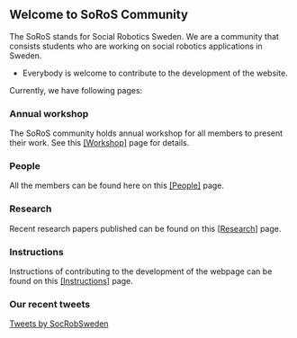 ## Welcome to SoRoS Community

The SoRoS stands for Social Robotics Sweden. We are a community that consists students who are working on social robotics applications in Sweden. 

- Everybody is welcome to contribute to the development of the website.


Currently, we have following pages:

### Annual workshop

The SoRoS community holds annual workshop for all members to present their work. See this [[Workshop]](workshop.html) page for details.

### People

All the members can be found here on this [[People]](people.html) page.

### Research

Recent research papers published can be found on this [[Research]](research.html) page.

### Instructions

Instructions of contributing to the development of the webpage can be found on this [[Instructions]](instructions.html) page.

### Our recent tweets
<a class="twitter-timeline" data-width="1006" data-height="450" href="https://twitter.com/SocRobSweden?ref_src=twsrc%5Etfw">Tweets by SocRobSweden</a> <script async src="https://platform.twitter.com/widgets.js" charset="utf-8"></script>
